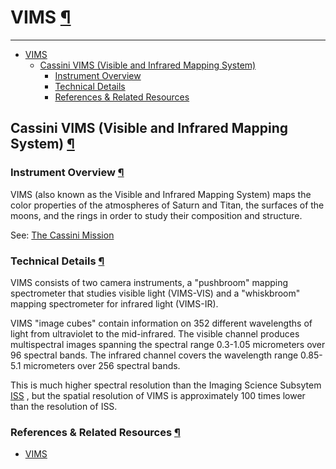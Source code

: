 <div id="main">

<div id="content">

<div class="contextual">

</div>

<div class="wiki wiki-page">

<span id="VIMS"></span>

# VIMS [¶](#VIMS-)

-----

  - [VIMS](#VIMS-)
      - [Cassini VIMS (Visible and Infrared Mapping
        System)](#Cassini-VIMS-Visible-and-Infrared-Mapping-System-)
          - [Instrument Overview](#Instrument-Overview-)
          - [Technical Details](#Technical-Details-)
          - [References & Related
            Resources](#References--Related-Resources-)

<span id="Cassini-VIMS-Visible-and-Infrared-Mapping-System"></span>

## Cassini VIMS (Visible and Infrared Mapping System) [¶](#Cassini-VIMS-Visible-and-Infrared-Mapping-System-)

<span id="Instrument-Overview"></span>

### Instrument Overview [¶](#Instrument-Overview-)

VIMS (also known as the Visible and Infrared Mapping System) maps the
color properties of the atmospheres of Saturn and Titan, the surfaces of
the moons, and the rings in order to study their composition and
structure.

See: [The Cassini Mission](CSS)

<span id="Technical-Details"></span>

### Technical Details [¶](#Technical-Details-)

VIMS consists of two camera instruments, a "pushbroom" mapping
spectrometer that studies visible light (VIMS-VIS) and a "whiskbroom"
mapping spectrometer for infrared light (VIMS-IR).

VIMS "image cubes" contain information on 352 different wavelengths of
light from ultraviolet to the mid-infrared. The visible channel produces
multispectral images spanning the spectral range 0.3-1.05 micrometers
over 96 spectral bands. The infrared channel covers the wavelength range
0.85-5.1 micrometers over 256 spectral bands.

This is much higher spectral resolution than the Imaging Science
Subsytem [ISS](Working_with_Cassini_ISS_Data) , but the spatial
resolution of VIMS is approximately 100 times lower than the resolution
of ISS.

<span id="References-amp-Related-Resources"></span>

### References & Related Resources [¶](#References--Related-Resources-)

  - [VIMS](CSS)

</div>

<div style="clear:both;">

</div>

</div>

</div>
